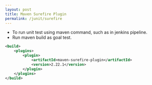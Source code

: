 ```yaml
---
layout: post
title: Maven Surefire Plugin
permalink: /junit/surefire
---
```


- To run unit test using maven command, such as in jenkins pipeline.
- Run maven build as goal test.

```xml
<build>
    <plugins>
        <plugin>
            <artifactId>maven-surefire-plugin</artifactId>
            <version>2.22.1</version>
        </plugin>
    </plugins>
</build>
```
